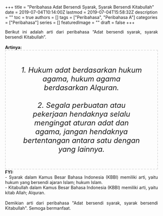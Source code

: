 +++
title = "Peribahasa Adat Bersendi Syarak, Syarak Bersendi Kitabullah"
date = 2019-07-04T10:14:00Z
lastmod = 2019-07-04T15:58:32Z
description = ""
toc = true
authors = []
tags = ["Peribahasa", "Peribahasa A"]
categories = ["Peribahasa"]
series = []
featuredImage = ""
draft = false
+++

<div dir="ltr" style="text-align: left;" trbidi="on"><div style="text-align: justify;">Berikut ini adalah arti dari peribahasa “Adat bersendi syarak, syarak bersendi Kitabullah”.</div><br /><div style="text-align: justify;"><b>Artinya:</b></div><div style="border: 2px dashed #ddd; font-size: 24px; height: auto; margin: 0 auto; padding: 50px; text-align: center; width: auto;"><i>1. Hukum adat berdasarkan hukum agama, hukum agama berdasarkan Alquran.<br /><br />2. Segala perbuatan atau pekerjaan hendaknya selalu mengingat aturan adat dan agama, jangan hendaknya bertentangan antara satu dengan yang lainnya.</i></div><div style="text-align: justify;"><b>FYI:</b><br />- Syarak dalam Kamus Besar Bahasa Indonesia (KBBI) memiliki arti, yaitu hukum yang bersendi ajaran Islam; hukum Islam.<br />- Kitabullah dalam Kamus Besar Bahasa Indonesia (KBBI) memiliki arti, yaitu kitab Allah; Alquran.<br /><br /></div><div style="text-align: justify;">Demikian arti dari peribahasa "Adat bersendi syarak, syarak bersendi Kitabullah". Semoga bermanfaat.</div></div>
